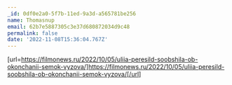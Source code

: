 ```yaml
---
_id: 0df0e2a0-5f7b-11ed-9a3d-a565781be256
name: Thomasnup
email: 62b7e5887305c3e37d680872034d9c48
permalink: false
date: '2022-11-08T15:36:04.767Z'
---
```

[url=https://filmonews.ru/2022/10/05/uliia-peresild-soobshila-ob-okonchanii-semok-vyzova/]https://filmonews.ru/2022/10/05/uliia-peresild-soobshila-ob-okonchanii-semok-vyzova/[/url]
